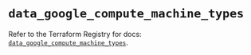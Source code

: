 # `data_google_compute_machine_types`

Refer to the Terraform Registry for docs: [`data_google_compute_machine_types`](https://registry.terraform.io/providers/hashicorp/google/5.36.0/docs/data-sources/compute_machine_types).
